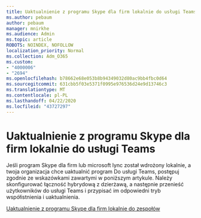 ```yaml
---
title: Uaktualnienie z programu Skype dla firm lokalnie do usługi Teams
ms.author: pebaum
author: pebaum
manager: mnirkhe
ms.audience: Admin
ms.topic: article
ROBOTS: NOINDEX, NOFOLLOW
localization_priority: Normal
ms.collection: Adm_O365
ms.custom:
- "4000006"
- "2694"
ms.openlocfilehash: b78662e68e053b8b94349032d80ac9bb4fbc0d64
ms.sourcegitcommit: 631cbb5f03e5371f0995e976536d24e9d13746c3
ms.translationtype: MT
ms.contentlocale: pl-PL
ms.lasthandoff: 04/22/2020
ms.locfileid: "43727297"
---
```

# <a name="upgrade-from-skype-for-business-on-premises-to-teams"></a>Uaktualnienie z programu Skype dla firm lokalnie do usługi Teams

Jeśli program Skype dla firm lub microsoft lync został wdrożony lokalnie, a twoja organizacja chce uaktualnić program Do usługi Teams, postępuj zgodnie ze wskazówkami zawartymi w poniższym artykule. Należy skonfigurować łączność hybrydową z dzierżawą, a następnie przenieść użytkowników do usługi Teams i przypisać im odpowiedni tryb współistnienia i uaktualnienia. 

[Uaktualnienie z programu Skype dla firm lokalnie do zespołów](https://docs.microsoft.com/MicrosoftTeams/upgrade-to-teams-execute-skypeforbusinesshybridonprem)

